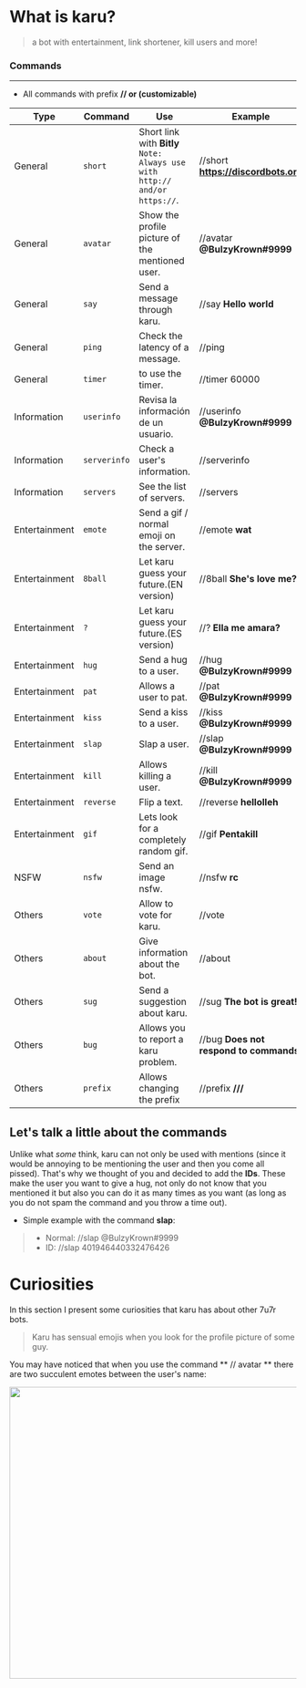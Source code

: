 # What is karu?
> a bot with entertainment, link shortener, kill users and more!


### Commands
* * *
* All commands with prefix **// or (customizable)**

|Type|Command|Use |Example|
|--|--|--|--|
|General|`short`|Short link with **Bitly** ```Note: Always use with http:// and/or https://```.|//short **https://discordbots.org**
|General|`avatar`|Show the profile picture of the mentioned user.|//avatar **@BulzyKrown#9999**
|General |`say`| Send a message through karu.|//say **Hello world**
|General|`ping`|Check the latency of a message.|//ping
|General|`timer`|to use the timer.|//timer 60000  
|Information|`userinfo`|Revisa la información de un usuario.|//userinfo **@BulzyKrown#9999**
|Information|`serverinfo`|Check a user's information.|//serverinfo
|Information|`servers`|See the list of servers.|//servers
|Entertainment|`emote`|Send a gif / normal emoji on the server.|//emote **wat**
|Entertainment|`8ball`|Let karu guess your future.(EN version)|//8ball **She's love me?**
|Entertainment|`?`|Let karu guess your future.(ES version)|//? **Ella me amara?**
|Entertainment|`hug`|Send a hug to a user.|//hug **@BulzyKrown#9999**
|Entertainment|`pat`|Allows a user to pat.|//pat **@BulzyKrown#9999**
|Entertainment|`kiss`|Send a kiss to a user.|//kiss **@BulzyKrown#9999**
|Entertainment|`slap`|Slap a user.|//slap **@BulzyKrown#9999**
|Entertainment|`kill`|Allows killing a user.|//kill **@BulzyKrown#9999**
|Entertainment|`reverse`|Flip a text.|//reverse **hellolleh**
|Entertainment|`gif`|Lets look for a completely random gif.|//gif **Pentakill**
|NSFW|`nsfw`|Send an image nsfw.|//nsfw **rc**
|Others|`vote`|Allow to vote for karu.|//vote
|Others|`about`|Give information about the bot.|//about
|Others|`sug`|Send a suggestion about karu.|//sug **The bot is great!**
|Others|`bug`|Allows you to report a karu problem.|//bug **Does not respond to commands.**
|Others|`prefix`|Allows changing the prefix|//prefix **///**

## Let's talk a little about the commands
Unlike what *some* think, karu can not only be used with mentions (since it would be annoying to be mentioning the user and then you come all pissed). That's why we thought of you and decided to add the **IDs**.
These make the user you want to give a hug, not only do not know that you mentioned it but also you can do it as many times as you want (as long as you do not spam the command and you throw a time out).

* Simple example with the command **slap**:
>- Normal:	//slap @BulzyKrown#9999
>- ID:				//slap 401946440332476426

# Curiosities
In this section I present some curiosities that karu has about other 7u7r bots. 
> Karu has sensual emojis when you look for the profile picture of some guy.

You may have noticed that when you use the command ** // avatar ** there are two succulent emotes between the user's name:

<img src="https://i.imgur.com/rO1RxJb.gif" width="512"/>
